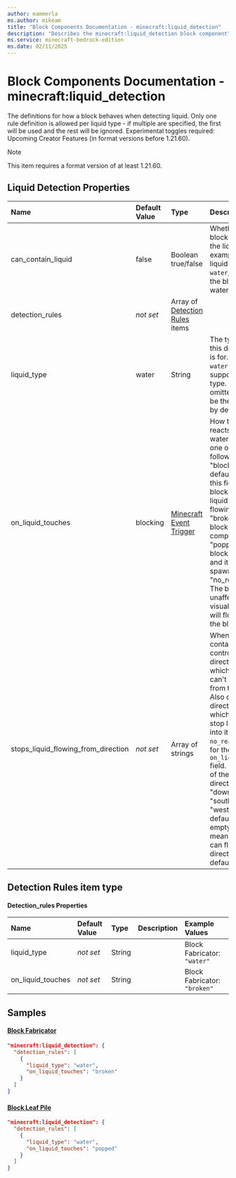 ```yaml
---
author: mammerla
ms.author: mikeam
title: "Block Components Documentation - minecraft:liquid_detection"
description: "Describes the minecraft:liquid_detection block component"
ms.service: minecraft-bedrock-edition
ms.date: 02/11/2025 
---
```


# Block Components Documentation - minecraft:liquid_detection

The definitions for how a block behaves when detecting liquid. Only one rule definition is allowed per liquid type - if multiple are specified, the first will be used and the rest will be ignored.
Experimental toggles required: Upcoming Creator Features (in format versions before 1.21.60).

> [!Note]
> This item requires a format version of at least 1.21.60.


## Liquid Detection Properties

|Name       |Default Value |Type |Description |Example Values |
|:----------|:-------------|:----|:-----------|:------------- |
| can_contain_liquid | false | Boolean true/false | Whether this block can contain the liquid. For example, if the liquid type is `water`, this means the block can be waterlogged. |  | 
| detection_rules | *not set* | Array of [Detection Rules](#detection-rules-item-type) items |  | Block Fabricator: `[{"liquid_type":"water","on_liquid_touches":"broken"}]` | 
| liquid_type | water | String | The type of liquid this detection rule is for. Currently, `water` is the only supported liquid type. If this field is omitted, `water` will be the liquid type by default. |  | 
| on_liquid_touches | blocking | [Minecraft Event Trigger](../Definitions/NestedTables/triggers.md) | How the block reacts to flowing water. Must be one of the following options: <br>"blocking" - The default value for this field. The block stops the liquid from flowing. <br>"broken" - The block is destroyed completely. <br>"popped" - The block is destroyed and its item is spawned. <br>"no_reaction" - The block is unaffected; visually, the liquid will flow through the block. |  | 
| stops_liquid_flowing_from_direction | *not set* | Array of strings | When a block contains a liquid, controls the directions in which the liquid can't flow out from the block. Also controls the directions in which a block can stop liquid flowing into it if `no_reaction` is set for the `on_liquid_touches` field. Can be a list of the following directions: "up", "down", "north", "south", "east", "west". The default is an empty list; this means that liquid can flow out of all directions by default. |  | 

## Detection Rules item type

#### Detection_rules Properties

|Name       |Default Value |Type |Description |Example Values |
|:----------|:-------------|:----|:-----------|:------------- |
| liquid_type | *not set* | String |  | Block Fabricator: `"water"` | 
| on_liquid_touches | *not set* | String |  | Block Fabricator: `"broken"` | 

## Samples

#### [Block Fabricator](https://github.com/microsoft/minecraft-samples/tree/main/casual_creator/gray_wave/behavior_packs/mikeamm_gwve/blocks/fabricator.block.json)


```json
"minecraft:liquid_detection": {
  "detection_rules": [
    {
      "liquid_type": "water",
      "on_liquid_touches": "broken"
    }
  ]
}
```

#### [Block Leaf Pile](https://github.com/microsoft/minecraft-samples/tree/main/creator_camp/behavior_packs/creator_camp/blocks/leaf_pile.block.json)


```json
"minecraft:liquid_detection": {
  "detection_rules": [
    {
      "liquid_type": "water",
      "on_liquid_touches": "popped"
    }
  ]
}
```
